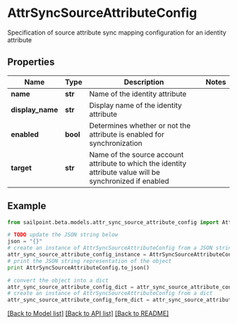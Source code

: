 # AttrSyncSourceAttributeConfig

Specification of source attribute sync mapping configuration for an identity attribute

## Properties
Name | Type | Description | Notes
------------ | ------------- | ------------- | -------------
**name** | **str** | Name of the identity attribute | 
**display_name** | **str** | Display name of the identity attribute | 
**enabled** | **bool** | Determines whether or not the attribute is enabled for synchronization | 
**target** | **str** | Name of the source account attribute to which the identity attribute value will be synchronized if enabled | 

## Example

```python
from sailpoint.beta.models.attr_sync_source_attribute_config import AttrSyncSourceAttributeConfig

# TODO update the JSON string below
json = "{}"
# create an instance of AttrSyncSourceAttributeConfig from a JSON string
attr_sync_source_attribute_config_instance = AttrSyncSourceAttributeConfig.from_json(json)
# print the JSON string representation of the object
print AttrSyncSourceAttributeConfig.to_json()

# convert the object into a dict
attr_sync_source_attribute_config_dict = attr_sync_source_attribute_config_instance.to_dict()
# create an instance of AttrSyncSourceAttributeConfig from a dict
attr_sync_source_attribute_config_form_dict = attr_sync_source_attribute_config.from_dict(attr_sync_source_attribute_config_dict)
```
[[Back to Model list]](../README.md#documentation-for-models) [[Back to API list]](../README.md#documentation-for-api-endpoints) [[Back to README]](../README.md)


